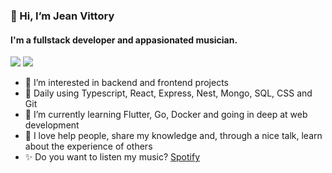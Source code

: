 ### 👋 Hi, I’m Jean Vittory
#### I'm a fullstack developer and appasionated musician.

<a href= "https://www.instagram.com/laguna_sideral/"><img src="https://img.shields.io/badge/Instagram-E4405F?style=for-the-badge&logo=instagram&logoColor=white" /></a>
<a href= "https://www.linkedin.com/in/carlovittory/"><img src= "https://img.shields.io/badge/LinkedIn-0077B5?style=for-the-badge&logo=linkedin&logoColor=white" /></a>

- 👀 I’m interested in backend and frontend projects
- 🔩 Daily using Typescript, React, Express, Nest, Mongo, SQL, CSS and Git 
- 🌱 I’m currently learning Flutter, Go, Docker and going in deep at web development 
- 🙌 I love help people, share my knowledge and, through a nice talk, learn about the experience of others
- ✨ Do you want to listen my music? [Spotify](https://open.spotify.com/artist/1rh41sScm5dg9xsmg4zGeX)
